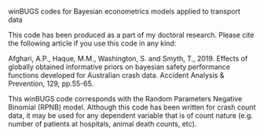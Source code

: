 winBUGS codes for Bayesian econometrics models applied to transport data

This code has been produced as a part of my doctoral research. Please cite the following article if you use this code in any kind:

Afghari, A.P., Haque, M.M., Washington, S. and Smyth, T., 2019. Effects of globally obtained informative priors on bayesian safety performance functions developed for Australian crash data. Accident Analysis & Prevention, 129, pp.55-65.

This winBUGS code corresponds with the Random Parameters Negative Binomial (RPNB) model. Although this code has been written for crash count data, it may be used for any dependent variable that is of count nature (e.g. number of patients at hospitals, animal death counts, etc).
